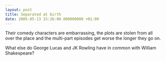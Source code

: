```yaml
---
layout: post
title: Separated at birth
date: 2005-05-13 15:26:00.000000000 +01:00
---
```

Their comedy characters are embarrassing, the plots are stolen from all over the place and the multi-part episodes get worse the longer they go on.

What else do George Lucas and JK Rowling have in common with William Shakespeare?
